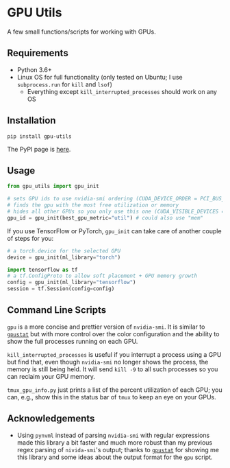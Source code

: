 # GPU Utils

A few small functions/scripts for working with GPUs.

## Requirements

* Python 3.6+
* Linux OS for full functionality (only tested on Ubuntu; I use `subprocess.run` for `kill` and `lsof`)
  * Everything except `kill_interrupted_processes` should work on any OS

## Installation

```
pip install gpu-utils
```

The PyPI page is [here][pypi page].

## Usage

```python
from gpu_utils import gpu_init

# sets GPU ids to use nvidia-smi ordering (CUDA_DEVICE_ORDER = PCI_BUS_ID)
# finds the gpu with the most free utilization or memory
# hides all other GPUs so you only use this one (CUDA_VISIBLE_DEVICES = <gpu_id>)
gpu_id = gpu_init(best_gpu_metric="util") # could also use "mem"
```

If you use TensorFlow or PyTorch, `gpu_init` can take care of another couple of steps for you:

```python
# a torch.device for the selected GPU
device = gpu_init(ml_library="torch")
```

```python
import tensorflow as tf
# a tf.ConfigProto to allow soft placement + GPU memory growth
config = gpu_init(ml_library="tensorflow")
session = tf.Session(config=config)
```

## Command Line Scripts

`gpu` is a more concise and prettier version of `nvidia-smi`. It is similar to [`gpustat`][gpustat] but with more control over the color configuration and the ability to show the full processes running on each GPU.

`kill_interrupted_processes` is useful if you interrupt a process using a GPU but find that, even though `nvidia-smi` no longer shows the process, the memory is still being held. It will send `kill -9` to all such processes so you can reclaim your GPU memory.

`tmux_gpu_info.py` just prints a list of the percent utilization of each GPU; you can, e.g., show this in the status bar of `tmux` to keep an eye on your GPUs.

## Acknowledgements
* Using `pynvml` instead of parsing `nvidia-smi` with regular expressions made this library a bit faster and much more robust than my previous regex parsing of `nivida-smi`'s output; thanks to [`gpustat`][gpustat] for showing me this library and some ideas about the output format for the `gpu` script.

[pypi page]: https://pypi.org/project/gpu-utils/
[gpustat]: https://github.com/wookayin/gpustat
